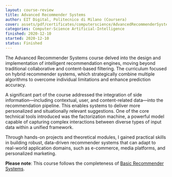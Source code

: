 ```yaml
---
layout: course-review
title: Advanced Recommender Systems
author: EIT Digital, Politecnico di Milano (Coursera)
cover: assets/pdf/certificates/computerscience/AdvancedRecommenderSystems.PDF
categories: Computer-Science Artificial-Intelligence
finished: 2020-12-10
started: 2020-12-10
status: Finished
---
```

The Advanced Recommender Systems course delved into the design and implementation of intelligent recommendation engines, moving beyond traditional collaborative and content-based filtering. The curriculum focused on hybrid recommender systems, which strategically combine multiple algorithms to overcome individual limitations and enhance prediction accuracy.

A significant part of the course addressed the integration of side information—including contextual, user, and content-related data—into the recommendation pipeline. This enables systems to deliver more personalized and situationally relevant suggestions. One of the core technical tools introduced was the factorization machine, a powerful model capable of capturing complex interactions between diverse types of input data within a unified framework.

Through hands-on projects and theoretical modules, I gained practical skills in building robust, data-driven recommender systems that can adapt to real-world application domains, such as e-commerce, media platforms, and personalized marketing.

**Please note**: This course follows the completeness of [Basic Recommender Systems](https://angelicasofia.github.io/courses/2020-10-26-BasicRecommenderSystems/).